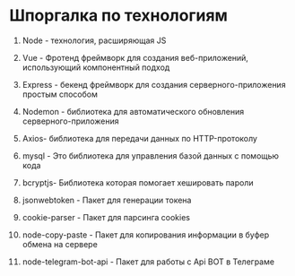 # Шпоргалка по технологиям
1. Node - технология, расширяющая JS

2. Vue - Фротенд фреймворк для создания веб-приложений, использующий компонентный подход

3. Express - бекенд фреймворк для создания серверного-приложения простым способом

4. Nodemon - библиотека для автоматического обновления серверного-приложения

5. Axios- библиотека для передачи данных по HTTP-протоколу

6. mysql - Это библиотека для управления базой данных с помощью кода

7. bcryptjs- Библиотека которая помогает хешировать пароли

8. jsonwebtoken - Пакет для генерации токена

9. cookie-parser - Пакет для парсинга cookies

10. node-copy-paste - Пакет для копирования информации в буфер обмена на сервере

11. node-telegram-bot-api - Пакет для работы с Api BOT в Телеграме